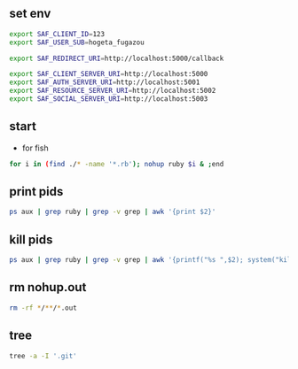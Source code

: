 ## set env

```sh
export SAF_CLIENT_ID=123
export SAF_USER_SUB=hogeta_fugazou

export SAF_REDIRECT_URI=http://localhost:5000/callback

export SAF_CLIENT_SERVER_URI=http://localhost:5000
export SAF_AUTH_SERVER_URI=http://localhost:5001
export SAF_RESOURCE_SERVER_URI=http://localhost:5002
export SAF_SOCIAL_SERVER_URI=http://localhost:5003
```

## start

* for fish
```sh
for i in (find ./* -name '*.rb'); nohup ruby $i & ;end
```

## print pids

```sh
ps aux | grep ruby | grep -v grep | awk '{print $2}'
```

## kill pids

```sh
ps aux | grep ruby | grep -v grep | awk '{printf("%s ",$2); system("kill " $2)}'
```

## rm nohup.out

```sh
rm -rf */**/*.out
```

## tree

```sh
tree -a -I '.git'
```
